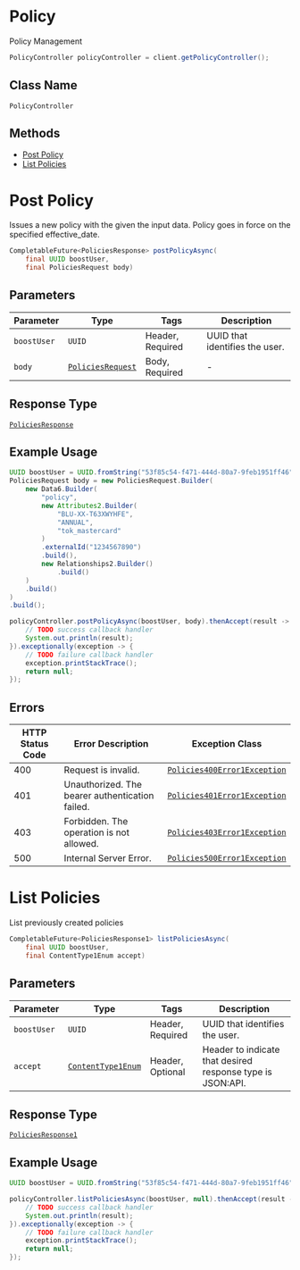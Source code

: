 # Policy

Policy Management

```java
PolicyController policyController = client.getPolicyController();
```

## Class Name

`PolicyController`

## Methods

* [Post Policy](../../doc/controllers/policy.md#post-policy)
* [List Policies](../../doc/controllers/policy.md#list-policies)


# Post Policy

Issues a new policy with the given the input data. Policy goes in force on the specified effective_date.

```java
CompletableFuture<PoliciesResponse> postPolicyAsync(
    final UUID boostUser,
    final PoliciesRequest body)
```

## Parameters

| Parameter | Type | Tags | Description |
|  --- | --- | --- | --- |
| `boostUser` | `UUID` | Header, Required | UUID that identifies the user. |
| `body` | [`PoliciesRequest`](../../doc/models/policies-request.md) | Body, Required | - |

## Response Type

[`PoliciesResponse`](../../doc/models/policies-response.md)

## Example Usage

```java
UUID boostUser = UUID.fromString("53f85c54-f471-444d-80a7-9feb1951ff46");
PoliciesRequest body = new PoliciesRequest.Builder(
    new Data6.Builder(
        "policy",
        new Attributes2.Builder(
            "BLU-XX-T63XWYHFE",
            "ANNUAL",
            "tok_mastercard"
        )
        .externalId("1234567890")
        .build(),
        new Relationships2.Builder()
            .build()
    )
    .build()
)
.build();

policyController.postPolicyAsync(boostUser, body).thenAccept(result -> {
    // TODO success callback handler
    System.out.println(result);
}).exceptionally(exception -> {
    // TODO failure callback handler
    exception.printStackTrace();
    return null;
});
```

## Errors

| HTTP Status Code | Error Description | Exception Class |
|  --- | --- | --- |
| 400 | Request is invalid. | [`Policies400Error1Exception`](../../doc/models/policies-400-error-1-exception.md) |
| 401 | Unauthorized. The bearer authentication failed. | [`Policies401Error1Exception`](../../doc/models/policies-401-error-1-exception.md) |
| 403 | Forbidden. The operation is not allowed. | [`Policies403Error1Exception`](../../doc/models/policies-403-error-1-exception.md) |
| 500 | Internal Server Error. | [`Policies500Error1Exception`](../../doc/models/policies-500-error-1-exception.md) |


# List Policies

List previously created policies

```java
CompletableFuture<PoliciesResponse1> listPoliciesAsync(
    final UUID boostUser,
    final ContentType1Enum accept)
```

## Parameters

| Parameter | Type | Tags | Description |
|  --- | --- | --- | --- |
| `boostUser` | `UUID` | Header, Required | UUID that identifies the user. |
| `accept` | [`ContentType1Enum`](../../doc/models/content-type-1-enum.md) | Header, Optional | Header to indicate that desired response type is JSON:API. |

## Response Type

[`PoliciesResponse1`](../../doc/models/policies-response-1.md)

## Example Usage

```java
UUID boostUser = UUID.fromString("53f85c54-f471-444d-80a7-9feb1951ff46");

policyController.listPoliciesAsync(boostUser, null).thenAccept(result -> {
    // TODO success callback handler
    System.out.println(result);
}).exceptionally(exception -> {
    // TODO failure callback handler
    exception.printStackTrace();
    return null;
});
```

